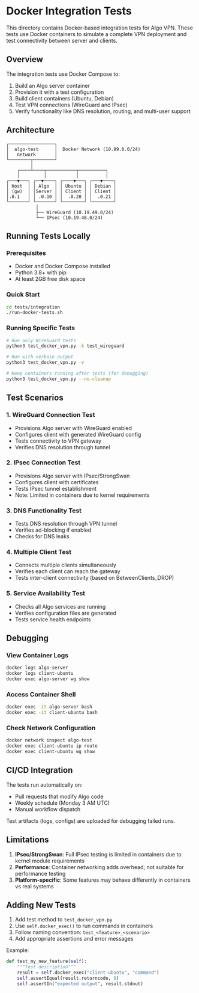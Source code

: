 # Docker Integration Tests

This directory contains Docker-based integration tests for Algo VPN. These tests use Docker containers to simulate a complete VPN deployment and test connectivity between server and clients.

## Overview

The integration tests use Docker Compose to:
1. Build an Algo server container
2. Provision it with a test configuration
3. Build client containers (Ubuntu, Debian)
4. Test VPN connections (WireGuard and IPsec)
5. Verify functionality like DNS resolution, routing, and multi-user support

## Architecture

```
┌─────────────────┐
│  algo-test      │  Docker Network (10.99.0.0/24)
│   network       │
└────────┬────────┘
         │
    ┌────┴────┬───────────┬──────────┐
    │         │           │          │
┌───▼───┐ ┌──▼────┐ ┌────▼───┐ ┌───▼────┐
│ Host  │ │ Algo  │ │ Ubuntu │ │ Debian │
│ (gw)  │ │Server │ │ Client │ │ Client │
│.0.1   │ │ .0.10 │ │  .0.20 │ │  .0.21 │
└───────┘ └───────┘ └────────┘ └────────┘
           │
           ├── WireGuard (10.19.49.0/24)
           └── IPsec (10.19.48.0/24)
```

## Running Tests Locally

### Prerequisites
- Docker and Docker Compose installed
- Python 3.8+ with pip
- At least 2GB free disk space

### Quick Start
```bash
cd tests/integration
./run-docker-tests.sh
```

### Running Specific Tests
```bash
# Run only WireGuard tests
python3 test_docker_vpn.py -k test_wireguard

# Run with verbose output
python3 test_docker_vpn.py -v

# Keep containers running after tests (for debugging)
python3 test_docker_vpn.py --no-cleanup
```

## Test Scenarios

### 1. WireGuard Connection Test
- Provisions Algo server with WireGuard enabled
- Configures client with generated WireGuard config
- Tests connectivity to VPN gateway
- Verifies DNS resolution through tunnel

### 2. IPsec Connection Test
- Provisions Algo server with IPsec/StrongSwan
- Configures client with certificates
- Tests IPsec tunnel establishment
- Note: Limited in containers due to kernel requirements

### 3. DNS Functionality Test
- Tests DNS resolution through VPN tunnel
- Verifies ad-blocking if enabled
- Checks for DNS leaks

### 4. Multiple Client Test
- Connects multiple clients simultaneously
- Verifies each client can reach the gateway
- Tests inter-client connectivity (based on BetweenClients_DROP)

### 5. Service Availability Test
- Checks all Algo services are running
- Verifies configuration files are generated
- Tests service health endpoints

## Debugging

### View Container Logs
```bash
docker logs algo-server
docker logs client-ubuntu
docker exec algo-server wg show
```

### Access Container Shell
```bash
docker exec -it algo-server bash
docker exec -it client-ubuntu bash
```

### Check Network Configuration
```bash
docker network inspect algo-test
docker exec client-ubuntu ip route
docker exec client-ubuntu wg show
```

## CI/CD Integration

The tests run automatically on:
- Pull requests that modify Algo code
- Weekly schedule (Monday 3 AM UTC)
- Manual workflow dispatch

Test artifacts (logs, configs) are uploaded for debugging failed runs.

## Limitations

1. **IPsec/StrongSwan**: Full IPsec testing is limited in containers due to kernel module requirements
2. **Performance**: Container networking adds overhead; not suitable for performance testing
3. **Platform-specific**: Some features may behave differently in containers vs real systems

## Adding New Tests

1. Add test method to `test_docker_vpn.py`
2. Use `self.docker_exec()` to run commands in containers
3. Follow naming convention: `test_<feature>_<scenario>`
4. Add appropriate assertions and error messages

Example:
```python
def test_my_new_feature(self):
    """Test description"""
    result = self.docker_exec("client-ubuntu", "command")
    self.assertEqual(result.returncode, 0)
    self.assertIn("expected output", result.stdout)
```